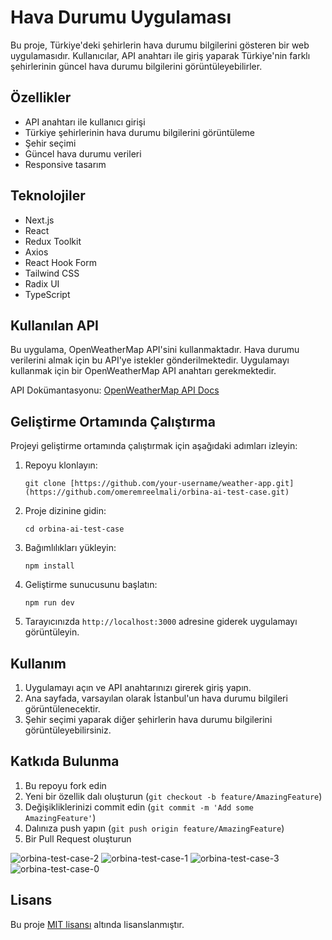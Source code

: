 # Hava Durumu Uygulaması

Bu proje, Türkiye'deki şehirlerin hava durumu bilgilerini gösteren bir web uygulamasıdır. Kullanıcılar, API anahtarı ile giriş yaparak Türkiye'nin farklı şehirlerinin güncel hava durumu bilgilerini görüntüleyebilirler.

## Özellikler

- API anahtarı ile kullanıcı girişi
- Türkiye şehirlerinin hava durumu bilgilerini görüntüleme
- Şehir seçimi
- Güncel hava durumu verileri
- Responsive tasarım

## Teknolojiler

- Next.js
- React
- Redux Toolkit
- Axios
- React Hook Form
- Tailwind CSS
- Radix UI
- TypeScript

## Kullanılan API

Bu uygulama, OpenWeatherMap API'sini kullanmaktadır. Hava durumu verilerini almak için bu API'ye istekler gönderilmektedir. Uygulamayı kullanmak için bir OpenWeatherMap API anahtarı gerekmektedir.

API Dokümantasyonu: [OpenWeatherMap API Docs](https://openweathermap.org/api)


## Geliştirme Ortamında Çalıştırma

Projeyi geliştirme ortamında çalıştırmak için aşağıdaki adımları izleyin:

1. Repoyu klonlayın:
   ```
   git clone [https://github.com/your-username/weather-app.git](https://github.com/omeremreelmali/orbina-ai-test-case.git)
   ```

2. Proje dizinine gidin:
   ```
   cd orbina-ai-test-case
   ```

3. Bağımlılıkları yükleyin:
   ```
   npm install
   ```

4. Geliştirme sunucusunu başlatın:
   ```
   npm run dev
   ```

5. Tarayıcınızda `http://localhost:3000` adresine giderek uygulamayı görüntüleyin.

## Kullanım

1. Uygulamayı açın ve API anahtarınızı girerek giriş yapın.
2. Ana sayfada, varsayılan olarak İstanbul'un hava durumu bilgileri görüntülenecektir.
3. Şehir seçimi yaparak diğer şehirlerin hava durumu bilgilerini görüntüleyebilirsiniz.

## Katkıda Bulunma

1. Bu repoyu fork edin
2. Yeni bir özellik dalı oluşturun (`git checkout -b feature/AmazingFeature`)
3. Değişikliklerinizi commit edin (`git commit -m 'Add some AmazingFeature'`)
4. Dalınıza push yapın (`git push origin feature/AmazingFeature`)
5. Bir Pull Request oluşturun

![orbina-test-case-2](https://github.com/user-attachments/assets/776c205a-171c-47e6-a574-7c8ee399122b)
![orbina-test-case-1](https://github.com/user-attachments/assets/d84f31b9-33eb-40e6-8c1a-bd3cbcb728cf)
![orbina-test-case-3](https://github.com/user-attachments/assets/7046daad-144f-4317-bcb8-7d9e14759bea)
![orbina-test-case-0](https://github.com/user-attachments/assets/2d35f32a-2002-433f-8009-22fe03684340)



## Lisans

Bu proje [MIT lisansı](https://opensource.org/licenses/MIT) altında lisanslanmıştır.
